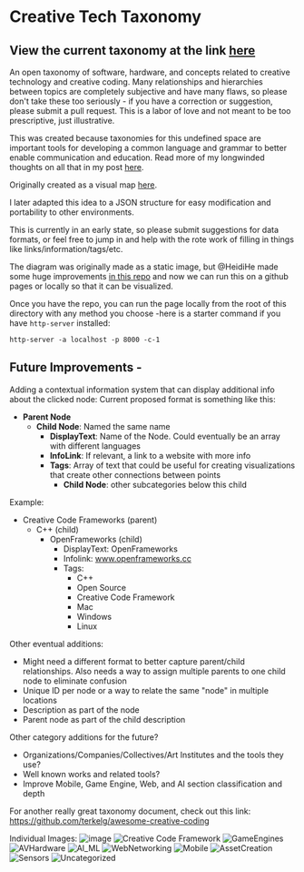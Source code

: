# Creative Tech Taxonomy

## View the current taxonomy at the link [here](https://laserpilot.github.io/Creative_Tech_Taxonomy/)

 An open taxonomy of software, hardware, and concepts related to creative technology and creative coding. Many relationships and hierarchies between topics are completely subjective and have many flaws, so please don't take these too seriously - if you have a correction or suggestion, please submit a pull request. This is a labor of love and not meant to be too prescriptive, just illustrative.

 This was created because taxonomies for this undefined space are important tools for developing a common language and grammar to better enable communication and education. Read more of my longwinded thoughts on all that in my post [here](https://ablairneal.com/a-creative-technology-taxonomy).

 Originally created as a visual map [here](https://twitter.com/laserpilot/status/1104056855528128513/photo/1). 
 
 I later adapted this idea to a JSON structure for easy modification and portability to other environments. 

 This is currently in an early state, so please submit suggestions for data formats, or feel free to jump in and help with the rote work of filling in things like links/information/tags/etc. 

The diagram was originally made as a static image, but @HeidiHe made some huge improvements [in this repo](https://github.com/HeidiHe/Experiment_Repo_on_CreativeTech_Taxonomy) and now we can run this on a github pages or locally so that it can be visualized. 

Once you have the repo, you can run the page locally from the root of this directory with any method you choose -here is a starter command if you have `http-server` installed:

`http-server -a localhost -p 8000 -c-1`

## Future Improvements - 

Adding a contextual information system that can display additional info about the clicked node:
 Current proposed format is something like this:

 - **Parent Node**
    -   **Child Node**: Named the same name
        - **DisplayText**: Name of the Node. Could eventually be an array with different languages
        - **InfoLink**: If relevant, a link to a website with more info
        - **Tags**: Array of text that could be useful for creating visualizations that create other connections between points
            - **Child Node**: other subcategories below this child


Example:
 - Creative Code Frameworks (parent)
    - C++ (child)
        - OpenFrameworks (child)
            - DisplayText: OpenFrameworks
            - Infolink: www.openframeworks.cc
            - Tags:
                - C++
                - Open Source
                - Creative Code Framework
                - Mac
                - Windows
                - Linux


Other eventual additions:
 - Might need a different format to better capture parent/child relationships. Also needs a way to assign multiple parents to one child node to eliminate confusion
 - Unique ID per node or a way to relate the same "node" in multiple locations
 - Description as part of the node
 - Parent node as part of the child description


 Other category additions for the future?
  - Organizations/Companies/Collectives/Art Institutes and the tools they use?
  - Well known works and related tools?
  - Improve Mobile, Game Engine, Web, and AI section classification and depth

For another really great taxonomy document, check out this link: https://github.com/terkelg/awesome-creative-coding

Individual Images:
![image](Images/Creative_Tech_Taxonomy_v1.4.png)
![Creative Code Framework](Images/Creative_Code_Frameworks.png)
![GameEngines](Images/GameEngines.png)
![AVHardware](Images/AV_hardware.png)
![AI_ML](Images/AI_ML.png)
![WebNetworking](Images/Web_Networking.png)
![Mobile](Images/Mobile.png)
![AssetCreation](Images/Asset_Creation.png)
![Sensors](Images/Sensors.png)
![Uncategorized](Images/Uncategorized.png)





